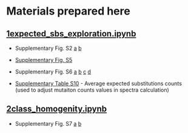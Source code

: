 # Materials prepared here

## [1expected_sbs_exploration.ipynb](./1expected_sbs_exploration.ipynb)

- Supplementary Fig. S2 [a](./compare_gene_spectra.png) [b](./compare_gene_cls_spectra.png)
- [Supplementary Fig. S5](./pca_exp_all_genes.png)
- Supplementary Fig. S6 [a](./pca_exp_Cytb.png) [b](./pca_exp_ND2.png) [c](./pca_exp_CO1.png) [d](./pca_exp_CO3.png)

- [Supplementary Table S10](./average_class_exp_freqs.csv) - Average expected substitutions counts (used to adjust mutaiton counts values in spectra calculation)

## [2class_homogenity.ipynb](./2class_homogenity.ipynb)

- Supplementary Fig. S7 [a](./species_pairwise_similarity.png) [b](./species_pairwise_similarity12.png)


